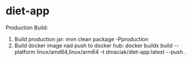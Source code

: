 # diet-app
Production Build:
1. Build production jar: mvn clean package -Pproduction
2. Build docker image nad push to docker hub: docker buildx build --platform linux/amd64,linux/arm64 -t dmaciak/diet-app:latest --push .
